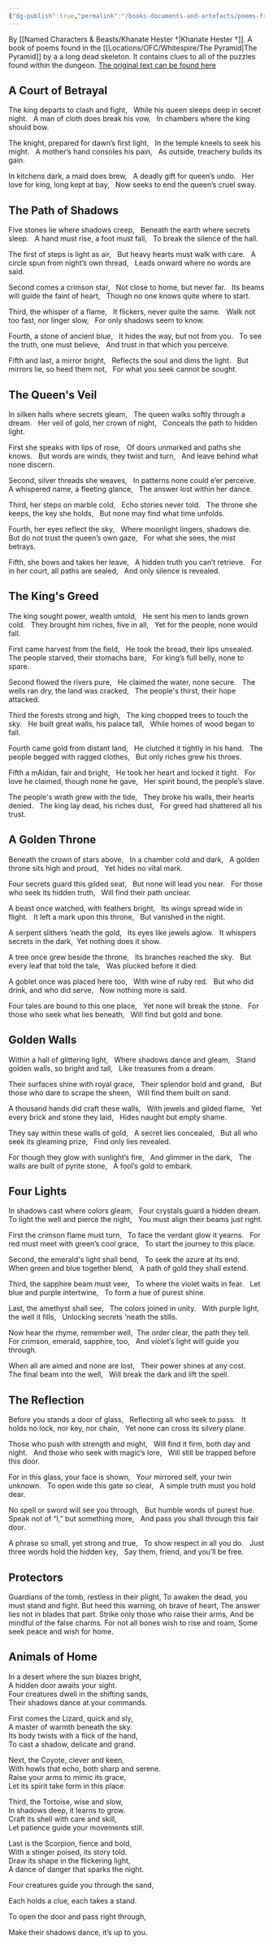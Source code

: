 ```yaml
---
{"dg-publish":true,"permalink":"/books-documents-and-artefacts/poems-from-the-sand-dunes/","updated":"2025-03-01T21:15:08.918+00:00"}
---
```


By [[Named Characters & Beasts/Khanate Hester †\|Khanate Hester †]]. A book of poems found in the [[Locations/OFC/Whitespire/The Pyramid\|The Pyramid]] by a a long dead skeleton. It contains clues to all of the puzzles found within the dungeon. [The original text can be found here](https://docs.google.com/document/d/1UX0cNa8eirpmyI3VuvZkTE1AVZ1fbgltdeTA2EEroCM/edit#heading=h.el9mt8cye42p)


## A Court of Betrayal
The king departs to clash and fight,  
While his queen sleeps deep in secret night.  
A man of cloth does break his vow,  
In chambers where the king should bow.

The knight, prepared for dawn’s first light,  
In the temple kneels to seek his might.  
A mother’s hand consoles his pain,  
As outside, treachery builds its gain.

In kitchens dark, a maid does brew,  
A deadly gift for queen’s undo.  
Her love for king, long kept at bay,  
Now seeks to end the queen’s cruel sway.

## The Path of Shadows
Five stones lie where shadows creep,  
Beneath the earth where secrets sleep.  
A hand must rise, a foot must fall,  
To break the silence of the hall.

The first of steps is light as air,  
But heavy hearts must walk with care.  
A circle spun from night’s own thread,  
Leads onward where no words are said.
  
Second comes a crimson star,  
Not close to home, but never far.  
Its beams will guide the faint of heart,  
Though no one knows quite where to start.

Third, the whisper of a flame,  
It flickers, never quite the same.  
Walk not too fast, nor linger slow,  
For only shadows seem to know.

Fourth, a stone of ancient blue,  
It hides the way, but not from you.  
To see the truth, one must believe,  
And trust in that which you perceive.

Fifth and last, a mirror bright,  
Reflects the soul and dims the light.  
But mirrors lie, so heed them not,  
For what you seek cannot be sought.

## The Queen's Veil
In silken halls where secrets gleam,  
The queen walks softly through a dream.  
Her veil of gold, her crown of night,  
Conceals the path to hidden light.

First she speaks with lips of rose,  
Of doors unmarked and paths she knows.  
But words are winds, they twist and turn,  
And leave behind what none discern.
  
Second, silver threads she weaves,  
In patterns none could e’er perceive.  
A whispered name, a fleeting glance,  
The answer lost within her dance.
  
Third, her steps on marble cold,  
Echo stories never told.  
The throne she keeps, the key she holds,  
But none may find what time unfolds.

Fourth, her eyes reflect the sky,  
Where moonlight lingers, shadows die.  
But do not trust the queen’s own gaze,  
For what she sees, the mist betrays.

Fifth, she bows and takes her leave,  
A hidden truth you can’t retrieve.  
For in her court, all paths are sealed,  
And only silence is revealed.

## The King's Greed
The king sought power, wealth untold,  
He sent his men to lands grown cold.  
They brought him riches, five in all,  
Yet for the people, none would fall.

First came harvest from the field,  
He took the bread, their lips unsealed.  
The people starved, their stomachs bare,  
For king’s full belly, none to spare.
  
Second flowed the rivers pure,  
He claimed the water, none secure.  
The wells ran dry, the land was cracked,  
The people's thirst, their hope attacked.

Third the forests strong and high,  
The king chopped trees to touch the sky.  
He built great walls, his palace tall,  
While homes of wood began to fall.

Fourth came gold from distant land,  
He clutched it tightly in his hand.  
The people begged with ragged clothes,  
But only riches grew his throes.

Fifth a mAidan, fair and bright,  
He took her heart and locked it tight.  
For love he claimed, though none he gave,  
Her spirit bound, the people’s slave.

The people's wrath grew with the tide,  
They broke his walls, their hearts denied.  
The king lay dead, his riches dust,  
For greed had shattered all his trust.

## A Golden Throne
Beneath the crown of stars above,  
In a chamber cold and dark,  
A golden throne sits high and proud,  
Yet hides no vital mark.

Four secrets guard this gilded seat,  
But none will lead you near.  
For those who seek its hidden truth,  
Will find their path unclear.

A beast once watched, with feathers bright,  
Its wings spread wide in flight.  
It left a mark upon this throne,  
But vanished in the night.

A serpent slithers ‘neath the gold,  
Its eyes like jewels aglow.  
It whispers secrets in the dark, 
Yet nothing does it show.

A tree once grew beside the throne,  
Its branches reached the sky.  
But every leaf that told the tale,  
Was plucked before it died.

A goblet once was placed here too,  
With wine of ruby red.  
But who did drink, and who did serve,  
Now nothing more is said.

Four tales are bound to this one place,  
Yet none will break the stone.  
For those who seek what lies beneath,  
Will find but gold and bone.

## Golden Walls
Within a hall of glittering light,  
Where shadows dance and gleam,  
Stand golden walls, so bright and tall,  
Like treasures from a dream.
  
Their surfaces shine with royal grace,  
Their splendor bold and grand,  
But those who dare to scrape the sheen,  
Will find them built on sand.

A thousand hands did craft these walls,  
With jewels and gilded flame,  
Yet every brick and stone they laid,  
Hides naught but empty shame.
  
They say within these walls of gold,  
A secret lies concealed,  
But all who seek its gleaming prize,  
Find only lies revealed.
  
For though they glow with sunlight’s fire,  
And glimmer in the dark,  
The walls are built of pyrite stone,  
A fool’s gold to embark.

## Four Lights
In shadows cast where colors gleam,  
Four crystals guard a hidden dream.  
To light the well and pierce the night,  
You must align their beams just right.

First the crimson flame must turn,  
To face the verdant glow it yearns.  
For red must meet with green’s cool grace,  
To start the journey to this place.

Second, the emerald's light shall bend,  
To seek the azure at its end.  
When green and blue together blend,  
A path of gold they shall extend.

Third, the sapphire beam must veer,  
To where the violet waits in fear.  
Let blue and purple intertwine,  
To form a hue of purest shine.
  
Last, the amethyst shall see,  
The colors joined in unity.  
With purple light, the well it fills,  
Unlocking secrets 'neath the stills.

Now hear the rhyme, remember well, 
The order clear, the path they tell.  
For crimson, emerald, sapphire, too,  
And violet’s light will guide you through.

When all are aimed and none are lost,  
Their power shines at any cost.  
The final beam into the well,  
Will break the dark and lift the spell.

## The Reflection
Before you stands a door of glass,  
Reflecting all who seek to pass.  
It holds no lock, nor key, nor chain,  
Yet none can cross its silvery plane.

Those who push with strength and might,  
Will find it firm, both day and night.  
And those who seek with magic’s lore,  
Will still be trapped before this door.

For in this glass, your face is shown,  
Your mirrored self, your twin unknown.  
To open wide this gate so clear,  
A simple truth must you hold dear.

No spell or sword will see you through,  
But humble words of purest hue.  
Speak not of “I,” but something more,  
And pass you shall through this fair door.

A phrase so small, yet strong and true,  
To show respect in all you do.  
Just three words hold the hidden key,  
Say them, friend, and you’ll be free.

## Protectors
Guardians of the tomb, restless in their plight,
To awaken the dead, you must stand and fight.
But heed this warning, oh brave of heart,
The answer lies not in blades that part.
Strike only those who raise their arms,
And be mindful of the false charms.
For not all bones wish to rise and roam,
Some seek peace and wish for home.

## Animals of Home
In a desert where the sun blazes bright,  
A hidden door awaits your sight.  
Four creatures dwell in the shifting sands,  
Their shadows dance at your commands.

First comes the Lizard, quick and sly,  
A master of warmth beneath the sky.  
Its body twists with a flick of the hand,  
To cast a shadow, delicate and grand.

Next, the Coyote, clever and keen,  
With howls that echo, both sharp and serene.  
Raise your arms to mimic its grace,  
Let its spirit take form in this place.

Third, the Tortoise, wise and slow,  
In shadows deep, it learns to grow.  
Craft its shell with care and skill,  
Let patience guide your movements still.

Last is the Scorpion, fierce and bold,  
With a stinger poised, its story told.  
Draw its shape in the flickering light,  
A dance of danger that sparks the night.

Four creatures guide you through the sand,

Each holds a clue, each takes a stand.

To open the door and pass right through,

Make their shadows dance, it’s up to you.